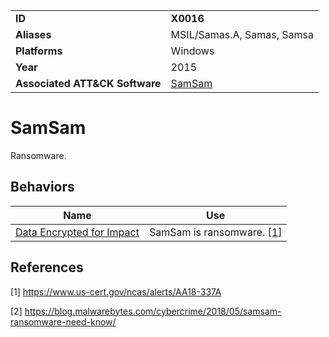|||
|---------|------------------------|
|**ID**|**X0016**|
|**Aliases**|MSIL/Samas.A, Samas, Samsa|
|**Platforms**|Windows|
|**Year**| 2015 |
|**Associated ATT&CK Software**|[SamSam](https://attack.mitre.org/software/S0370/)|

SamSam
======
Ransomware.

Behaviors
---------
|Name|Use|
|---------------------|-------------------------------------------------------|
|[Data Encrypted for Impact](https://github.com/MBCProject/mbc-markdown/blob/master/impact/encrypt-impact.md) | SamSam is ransomware. [[1]](#1)|

References
----------
<a name="1">[1]</a> https://www.us-cert.gov/ncas/alerts/AA18-337A 

<a name="2">[2]</a> https://blog.malwarebytes.com/cybercrime/2018/05/samsam-ransomware-need-know/
 